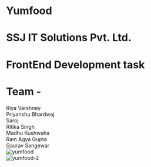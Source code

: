 # Yumfood
# SSJ IT Solutions Pvt. Ltd.
# FrontEnd Development task
# Team -
Riya Varshney<br>
Priyanshu Bhardwaj<br>
Saroj<br>
Ritika Singh<br>
Madhu Kushwaha<br>
Ram Agya Gupta<br>
Gaurav Sangewar<br>
![yumfood](https://user-images.githubusercontent.com/70481952/147849681-1a6ef69e-5ddc-445e-aeeb-bd316327c0dd.jpg)
<br>
![yumfood-2](https://user-images.githubusercontent.com/70481952/147849682-7fcc1eeb-6536-4de8-af1b-6765e689f361.jpg)
